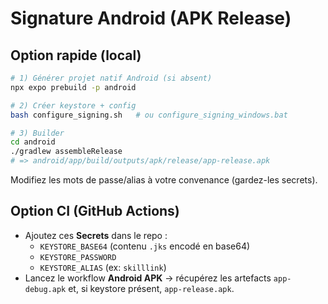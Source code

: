 # Signature Android (APK Release)

## Option rapide (local)
```bash
# 1) Générer projet natif Android (si absent)
npx expo prebuild -p android

# 2) Créer keystore + config
bash configure_signing.sh   # ou configure_signing_windows.bat

# 3) Builder
cd android
./gradlew assembleRelease
# => android/app/build/outputs/apk/release/app-release.apk
```

Modifiez les mots de passe/alias à votre convenance (gardez-les secrets).

## Option CI (GitHub Actions)
- Ajoutez ces **Secrets** dans le repo :  
  - `KEYSTORE_BASE64` (contenu `.jks` encodé en base64)  
  - `KEYSTORE_PASSWORD`  
  - `KEYSTORE_ALIAS` (ex: `skilllink`)  
- Lancez le workflow **Android APK** → récupérez les artefacts `app-debug.apk` et, si keystore présent, `app-release.apk`.